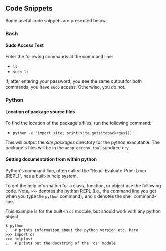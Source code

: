 ## Code Snippets ##

Some useful code snippets are presented below.

### Bash ###

#### Sudo Access Test <a id="sudo-access-test"></a>  ####

Enter the following commands at the command line:

* `ls`
* `sudo ls` 

If, after entering your password, you see the same output for both commands, you have `sudo` access. Otherwise, you do not.


### Python ###

#### Location of package source files <a id="location-of-package-source-files"></a> #### 

To find the location of the package's files, run the following command:

* `python -c 'import site; print(site.getsitepackages())'`

This will output the *site packages* directory for the python executable. The package's
files will be in the `aopp_deconv_tool` subdirectory.

#### Getting documentation from within python <a id="getting-documentation-from-within-python"></a> ####

Python's command line, often called the "Read-Evaluate-Print-Loop (REPL)", has a built-in help system. 

To get the help information for a class, function, or object use the following code. Note, `>>>` denotes the
python REPL (i.e., the command line you get when you type the `python` command), and `$` denotes the shell 
command-line. 

This example is for the built-in `os` module, but should work with any python object.

```
$ python
... # prints information about the python version etc. here
>>> import os
>>> help(os)
... # prints out the docstring of the 'os' module
```
